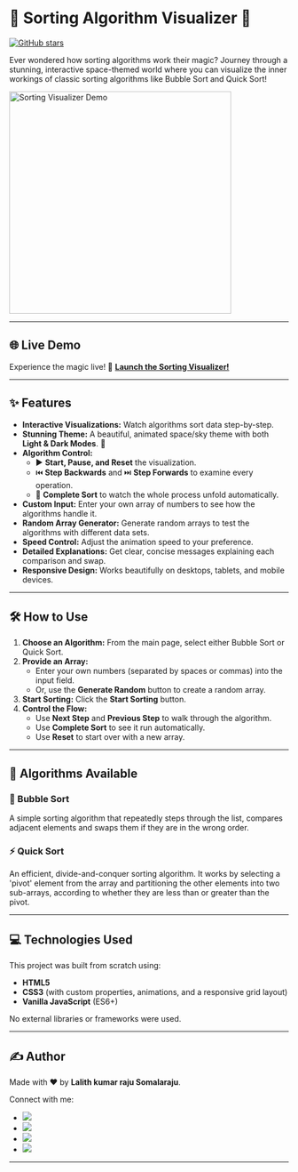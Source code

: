 # 🚀 Sorting Algorithm Visualizer 🚀

[![GitHub stars](https://img.shields.io/github/stars/lalith-kumar-raju/Sorting-Algorithm-Visualizer?style=social)](https://github.com/lalith-kumar-raju/Sorting-Algorithm-Visualizer/stargazers)

Ever wondered how sorting algorithms work their magic? Journey through a stunning, interactive space-themed world where you can visualize the inner workings of classic sorting algorithms like Bubble Sort and Quick Sort!

<img src="https://drive.google.com/uc?export=view&id=1n_S_gCmhx8--t0WK9e5-qpzd_s7vhKC8" alt="Sorting Visualizer Demo" width="400"/>

---

## 🌐 Live Demo

Experience the magic live!
🚀 
**[Launch the Sorting Visualizer!](https://sorting-algorithm-visualizer-09en.onrender.com)** 

---

## ✨ Features

*   **Interactive Visualizations:** Watch algorithms sort data step-by-step.
*   **Stunning Theme:** A beautiful, animated space/sky theme with both **Light & Dark Modes**. 🎨
*   **Algorithm Control:**
    *   ▶️ **Start, Pause, and Reset** the visualization.
    *   ⏮️ **Step Backwards** and ⏭️ **Step Forwards** to examine every operation.
    *   🚀 **Complete Sort** to watch the whole process unfold automatically.
*   **Custom Input:** Enter your own array of numbers to see how the algorithms handle it.
*   **Random Array Generator:** Generate random arrays to test the algorithms with different data sets.
*   **Speed Control:** Adjust the animation speed to your preference.
*   **Detailed Explanations:** Get clear, concise messages explaining each comparison and swap.
*   **Responsive Design:** Works beautifully on desktops, tablets, and mobile devices.

---

## 🛠️ How to Use

1.  **Choose an Algorithm:** From the main page, select either Bubble Sort or Quick Sort.
2.  **Provide an Array:**
    *   Enter your own numbers (separated by spaces or commas) into the input field.
    *   Or, use the **Generate Random** button to create a random array.
3.  **Start Sorting:** Click the **Start Sorting** button.
4.  **Control the Flow:**
    *   Use **Next Step** and **Previous Step** to walk through the algorithm.
    *   Use **Complete Sort** to see it run automatically.
    *   Use **Reset** to start over with a new array.

---

## 🧩 Algorithms Available

### 🫧 Bubble Sort
A simple sorting algorithm that repeatedly steps through the list, compares adjacent elements and swaps them if they are in the wrong order.

### ⚡ Quick Sort
An efficient, divide-and-conquer sorting algorithm. It works by selecting a 'pivot' element from the array and partitioning the other elements into two sub-arrays, according to whether they are less than or greater than the pivot.

---

## 💻 Technologies Used

This project was built from scratch using:

*   **HTML5**
*   **CSS3** (with custom properties, animations, and a responsive grid layout)
*   **Vanilla JavaScript** (ES6+)

No external libraries or frameworks were used.

---

## ✍️ Author

Made with ❤️ by **Lalith kumar raju Somalaraju**.

Connect with me:

*   [<img src="https://img.shields.io/badge/GitHub-100000?style=for-the-badge&logo=github&logoColor=white" />](https://github.com/lalith-kumar-raju)
*   [<img src="https://img.shields.io/badge/LinkedIn-0077B5?style=for-the-badge&logo=linkedin&logoColor=white" />](https://www.linkedin.com/in/lalith-kumar-raju-somalaraju/)
*   [<img src="https://img.shields.io/badge/Instagram-E4405F?style=for-the-badge&logo=instagram&logoColor=white" />](https://www.instagram.com/_lalith_kumar_raju_/)
*   [<img src="https://img.shields.io/badge/Email-D14836?style=for-the-badge&logo=gmail&logoColor=white" />](mailto:ssivaprasadraju1978@gmail.com)

--- 